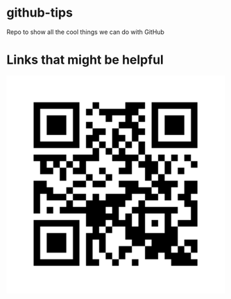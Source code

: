 # github-tips
Repo to show all the cool things we can do with GitHub



# Links that might be helpful

<a href="https://isaacl.dev/github-talk"><img src="qr-code.png" width="1000" /></a>
